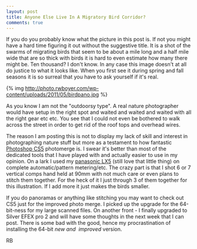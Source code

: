 ```yaml
---
layout: post
title: Anyone Else Live In A Migratory Bird Corridor?
comments: true
---
```

If you do you probably know what the picture in this post is. If not you might have a hard time figuring it out without the suggestive title. It is a shot of the swarms of migrating birds that seem to be about a mile long and a half mile wide that are so thick with birds it is hard to even estimate how many there might be. Ten thousand? I don't know. In any case this image doesn't at all do justice to what it looks like. When you first see it during spring and fall seasons it is so surreal that you have to ask yourself if it's real.

{% img http://photo.rwboyer.com/wp-content/uploads/2011/05/birdpano.jpg %}

As you know I am not the "outdoorsy type". A real nature photographer would have setup in the right spot and waited and waited and waited with all the right gear etc etc. You see that I could not even be bothered to walk across the street in order to get rid of the roof tops and overhead wires.

The reason I am posting this is not to display my lack of skill and interest in photographing nature stuff but more as a testament to how fantastic <a href="http://www.amazon.com/gp/product/B004XS2M7E/ref=as_li_ss_tl?ie=UTF8&amp;tag=rbde-20&amp;linkCode=as2&amp;camp=217145&amp;creative=399349&amp;creativeASIN=B004XS2M7E">Photoshop CS5</a> photomerge is. I swear it's better than most of the dedicated tools that I have played with and actually easier to use in my opinion. On a lark I used my <a href="http://www.amazon.com/gp/product/B003WJR69E/ref=as_li_ss_tl?ie=UTF8&amp;tag=rbde-20&amp;linkCode=as2&amp;camp=217145&amp;creative=399349&amp;creativeASIN=B003WJR69E">panasonic LX5</a> (still love that little thing) on complete automatic/pattern metering/etc. The crazy part is that I shot 6 or 7 vertical comps hand held at 90mm with not much care or even plans to stitch them together. For the heck of it I just through 3 of them together for this illustration. If I add more it just makes the birds smaller.

If you do panoramas or anything like stitching you may want to check out CS5 just for the improved photo merge. I picked up the upgrade for the 64-bit-ness for my large scanned files. On another front - I finally upgraded to Silver EFEX pro 2 and will have some thoughts in the next week that I can post. There is some bad with the good, hence my procrastination of installing the 64-bit <em>new and  improved</em> version.

RB